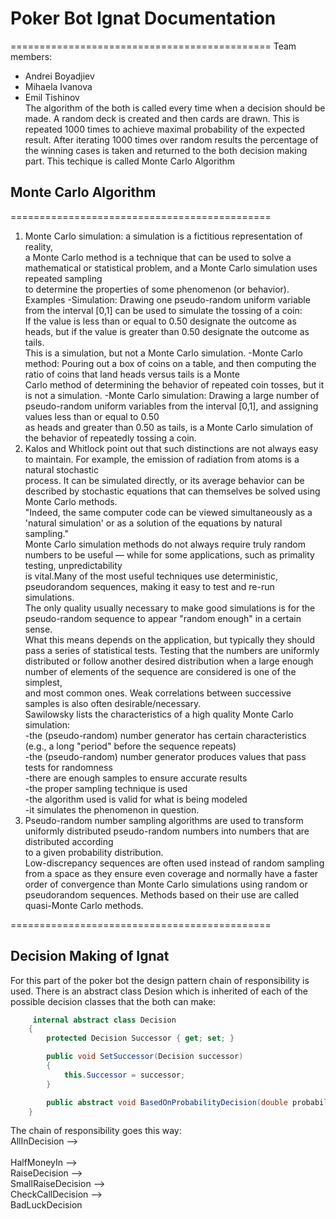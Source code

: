 # Poker Bot Ignat Documentation
=============================================
Team members:
  - Andrei Boyadjiev
  - Mihaela Ivanova
  - Emil Tishinov<br/>
The algorithm of the both is called every time when a decision should be made. A random deck is created and then cards are drawn. This is repeated 1000 times to achieve maximal probability of the expected result. After iterating 1000 times over random results the percentage of the winning cases is taken and returned to the both decision making part. This techique is called Monte Carlo Algorithm <br/>
## Monte Carlo Algorithm
=============================================
1. Monte Carlo simulation: a simulation is a fictitious representation of reality,<br/>
a Monte Carlo method is a technique that can be used to solve a mathematical or statistical problem, and a Monte Carlo simulation uses repeated sampling <br/>
to determine the properties of some phenomenon (or behavior). Examples
   -Simulation: Drawing one pseudo-random uniform variable from the interval [0,1] can be used to simulate the tossing of a coin:<br/> 
   If the value is less than or equal to 0.50 designate the outcome as heads, but if the value is greater than 0.50 designate the outcome as tails. <br/>
   This is a simulation, but not a Monte Carlo simulation.
   -Monte Carlo method: Pouring out a box of coins on a table, and then computing the ratio of coins that land heads versus tails is a Monte<br/>
   Carlo method of determining the behavior of repeated coin tosses, but it is not a simulation.
   -Monte Carlo simulation: Drawing a large number of pseudo-random uniform variables from the interval [0,1], and assigning values less than or equal to 0.50<br/>
   as heads and greater than 0.50 as tails, is a Monte Carlo simulation of the behavior of repeatedly tossing a coin.
1. Kalos and Whitlock point out that such distinctions are not always easy to maintain. For example, the emission of radiation from atoms is a natural stochastic<br/>
process. It can be simulated directly, or its average behavior can be described by stochastic equations that can themselves be solved using Monte Carlo methods.<br/>
"Indeed, the same computer code can be viewed simultaneously as a 'natural simulation' or as a solution of the equations by natural sampling."<br/>
Monte Carlo simulation methods do not always require truly random numbers to be useful — while for some applications, such as primality testing, unpredictability <br/>
is vital.Many of the most useful techniques use deterministic, pseudorandom sequences, making it easy to test and re-run simulations.<br/>
The only quality usually necessary to make good simulations is for the pseudo-random sequence to appear "random enough" in a certain sense.<br/>
What this means depends on the application, but typically they should pass a series of statistical tests. Testing that the numbers are uniformly <br/>
distributed or follow another desired distribution when a large enough number of elements of the sequence are considered is one of the simplest,<br/>
and most common ones. Weak correlations between successive samples is also often desirable/necessary.<br/>
Sawilowsky lists the characteristics of a high quality Monte Carlo simulation:<br/>
    -the (pseudo-random) number generator has certain characteristics (e.g., a long "period" before the sequence repeats)<br/>
    -the (pseudo-random) number generator produces values that pass tests for randomness<br/>
    -there are enough samples to ensure accurate results<br/>
    -the proper sampling technique is used<br/>
    -the algorithm used is valid for what is being modeled<br/>
    -it simulates the phenomenon in question.<br/>
1. Pseudo-random number sampling algorithms are used to transform uniformly distributed pseudo-random numbers into numbers that are distributed according<br/>
to a given probability distribution.<br/>
Low-discrepancy sequences are often used instead of random sampling from a space as they ensure even coverage and normally have a faster <br/>
order of convergence than Monte Carlo simulations using random or pseudorandom sequences. Methods based on their use are called quasi-Monte Carlo methods.<br/>

=============================================
## Decision Making of Ignat
For this part of the poker bot the design pattern chain of responsibility is used. There is an abstract class Desion which is inherited of each of the possible decision classes that the both can make:
~~~c#
     internal abstract class Decision
    {
        protected Decision Successor { get; set; }

        public void SetSuccessor(Decision successor)
        {
            this.Successor = successor;
        }

        public abstract void BasedOnProbabilityDecision(double probability, GetTurnContext context, IBrainHelper brainHelper);
    }
~~~
The chain of responsibility goes this way:<br/>
AllInDecision --><br/>  
HalfMoneyIn --><br/> 
RaiseDecision --> <br/>
SmallRaiseDecision --><br/> 
CheckCallDecision --><br/>
BadLuckDecision 
